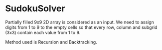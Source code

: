 # SudokuSolver

Partially filled 9x9 2D array is considered as an input. We need to assign digits from 1 to 9 to the empty cells so that every row, column and subgrid (3x3) contain each value from 1 to 9.

Method used is Recursion and Backtracking.
